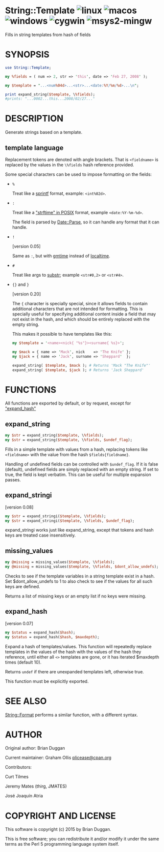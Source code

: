 # String::Template ![linux](https://github.com/uperl/String-Template/workflows/linux/badge.svg) ![macos](https://github.com/uperl/String-Template/workflows/macos/badge.svg) ![windows](https://github.com/uperl/String-Template/workflows/windows/badge.svg) ![cygwin](https://github.com/uperl/String-Template/workflows/cygwin/badge.svg) ![msys2-mingw](https://github.com/uperl/String-Template/workflows/msys2-mingw/badge.svg)

Fills in string templates from hash of fields

# SYNOPSIS

```perl
use String::Template;

my %fields = ( num => 2, str => 'this', date => 'Feb 27, 2008' );

my $template = "...<num%04d>...<str>...<date:%Y/%m/%d>...\n";

print expand_string($template, \%fields);
#prints: "...0002...this...2008/02/27..."
```

# DESCRIPTION

Generate strings based on a template.

## template language

Replacement tokens are denoted with angle brackets.  That is `<fieldname>`
is replaced by the values in the `\%fields` hash reference provided.

Some special characters can be used to impose formatting on the
fields:

- `%`

    Treat like a [sprintf](https://metacpan.org/pod/perldoc#sprintf) format, example: `<int%02d>`.

- `:`

    Treat like a ["strftime" in POSIX](https://metacpan.org/pod/POSIX#strftime) format, example `<date:%Y-%m-%d>`.

    The field is parsed by [Date::Parse](https://metacpan.org/pod/Date::Parse), so it can handle any format that it
    can handle.

- `!`

    \[version 0.05\]

    Same as `:`, but with [gmtime](https://metacpan.org/pod/perldoc#gmtime) instead of [localtime](https://metacpan.org/pod/perldoc#localtime).

- `#`

    Treat like args to [substr](https://metacpan.org/pod/perldoc#substr); example `<str#0,2>` or `<str#4>`.

- `{}` and `}`

    \[version 0.20\]

    The `{` character is specially special, since it allows fields to
    contain additional characters that are not intended for formatting.
    This is specially useful for specifying additional content inside a
    field that may not exist in the hash, and which should be entirely
    replaced with the empty string.

    This makes it possible to have templates like this:

    ```perl
    my $template = '<name><nick{ "%s"}><surname{ %s}>';

    my $mack = { name => 'Mack', nick    => 'The Knife' };
    my $jack = { name => 'Jack', surname => 'Sheppard'  };

    expand_string( $template, $mack ); # Returns 'Mack "The Knife"'
    expand_string( $template, $jack ); # Returns 'Jack Sheppard'
    ```

# FUNCTIONS

All functions are exported by default, or by request, except for ["expand\_hash"](#expand_hash)

## expand\_string

```perl
my $str = expand_string($template, \%fields);
my $str = expand_string($template, \%fields, $undef_flag);
```

Fills in a simple template with values from a hash, replacing tokens
like `<fieldname>` with the value from the hash `$fields{fieldname}`.

Handling of undefined fields can be controlled with `$undef_flag`.  If
it is false (default), undefined fields are simply replaced with an
empty string.  If set to true, the field is kept verbatim.  This can
be useful for multiple expansion passes.

## expand\_stringi

\[version 0.08\]

```perl
my $str = expand_stringi($template, \%fields);
my $str = expand_stringi($template, \%fields, $undef_flag);
```

expand\_stringi works just like expand\_string, except that tokens
and hash keys are treated case insensitively.

## missing\_values

```perl
my @missing = missing_values($template, \%fields);
my @missing = missing_values($template, \%fields, $dont_allow_undefs);
```

Checks to see if the template variables in a string template exist
in a hash.  Set $dont\_allow\_undefs to 1 to also check to see if the
values for all such keys are defined.

Returns a list of missing keys or an empty list if no keys were missing.

## expand\_hash

\[version 0.07\]

```perl
my $status = expand_hash($hash);
my $status = expand_hash($hash, $maxdepth);
```

Expand a hash of templates/values.  This function will repeatedly
replace templates in the values of the hash with the values of the
hash they reference, until either all `<>` templates are gone, or
it has iterated $maxdepth times (default 10).

Returns `undef` if there are unexpanded templates left, otherwise true.

This function must be explicitly exported.

# SEE ALSO

[String::Format](https://metacpan.org/pod/String::Format) performs a similar function, with a different
syntax.

# AUTHOR

Original author: Brian Duggan

Current maintainer: Graham Ollis <plicease@cpan.org>

Contributors:

Curt Tilmes

Jeremy Mates (thirg, JMATES)

José Joaquín Atria

# COPYRIGHT AND LICENSE

This software is copyright (c) 2015 by Brian Duggan.

This is free software; you can redistribute it and/or modify it under
the same terms as the Perl 5 programming language system itself.
